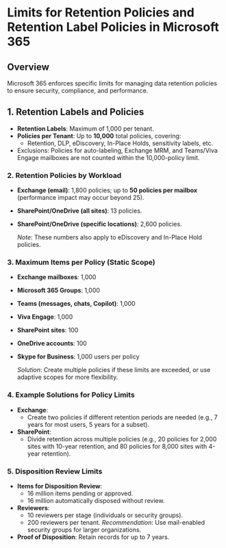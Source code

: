 # Limits for Retention Policies and Retention Label Policies in Microsoft 365

## Overview

Microsoft 365 enforces specific limits for managing data retention policies to ensure security, compliance, and performance.

## **1. Retention Labels and Policies**

* **Retention Labels**: Maximum of 1,000 per tenant.
* **Policies per Tenant**: Up to **10,000** total policies, covering:
  * Retention, DLP, eDiscovery, In-Place Holds, sensitivity labels, etc.
* Exclusions: Policies for auto-labeling, Exchange MRM, and Teams/Viva Engage mailboxes are not counted within the 10,000-policy limit.

### **2. Retention Policies by Workload**

* **Exchange (email)**: 1,800 policies; up to **50 policies per mailbox** (performance impact may occur beyond 25).
* **SharePoint/OneDrive (all sites)**: 13 policies.
*   **SharePoint/OneDrive (specific locations)**: 2,600 policies.

    _Note_: These numbers also apply to eDiscovery and In-Place Hold policies.

### **3. Maximum Items per Policy (Static Scope)**

* **Exchange mailboxes**: 1,000
* **Microsoft 365 Groups**: 1,000
* **Teams (messages, chats, Copilot)**: 1,000
* **Viva Engage**: 1,000
* **SharePoint sites**: 100
* **OneDrive accounts**: 100
*   **Skype for Business**: 1,000 users per policy

    _Solution_: Create multiple policies if these limits are exceeded, or use adaptive scopes for more flexibility.

### **4. Example Solutions for Policy Limits**

* **Exchange**:
  * Create two policies if different retention periods are needed (e.g., 7 years for most users, 5 years for a subset).
* **SharePoint**:
  * Divide retention across multiple policies (e.g., 20 policies for 2,000 sites with 10-year retention, and 80 policies for 8,000 sites with 4-year retention).

### **5. Disposition Review Limits**

* **Items for Disposition Review**:
  * 16 million items pending or approved.
  * 16 million automatically disposed without review.
* **Reviewers**:
  * 10 reviewers per stage (individuals or security groups).
  * 200 reviewers per tenant. _Recommendation_: Use mail-enabled security groups for larger organizations.
* **Proof of Disposition**: Retain records for up to 7 years.

